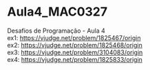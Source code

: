 # Aula4_MAC0327
Desafios de Programação - Aula 4 <br/>
ex1:  https://vjudge.net/problem/1825467/origin<br/>
ex2:  https://vjudge.net/problem/1825468/origin<br/>
ex3:  https://vjudge.net/problem/3104083/origin<br/>
ex4:  https://vjudge.net/problem/1825833/origin<br/>
